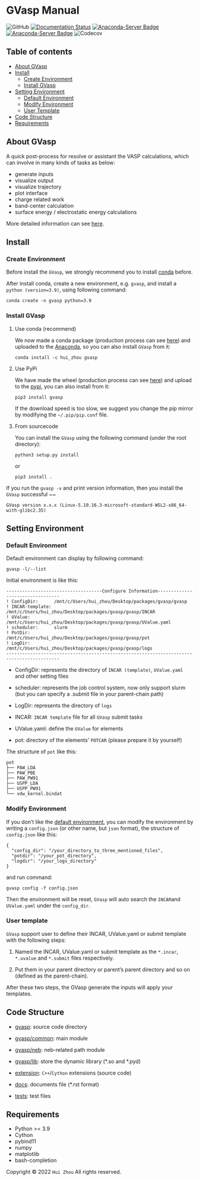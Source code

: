 # GVasp Manual

![GitHub](https://img.shields.io/github/license/Rasic2/gvasp)
[![Documentation Status](https://readthedocs.org/projects/qvasp/badge/?version=latest)](https://qvasp.readthedocs.io/en/latest/?badge=latest)
[![Anaconda-Server Badge](https://anaconda.org/hui_zhou/gvasp/badges/version.svg)](https://anaconda.org/hui_zhou/gvasp)
[![Anaconda-Server Badge](https://anaconda.org/hui_zhou/gvasp/badges/platforms.svg)](https://anaconda.org/hui_zhou/gvasp)
![Codecov](https://img.shields.io/codecov/c/github/Rasic2/gvasp)

## Table of contents

- [About GVasp](#about-gvasp)
- [Install](#install)
    - [Create Environment](#create-environment)
    - [Install GVasp](#install-gvasp)
- [Setting Environment](#setting-environment)
    - [Default Environment](#default-environment)
    - [Modify Environment](#modify-environment)
    - [User Template](#user-template)
- [Code Structure](#code-structure)
- [Requirements](#requirements)

## About GVasp

A quick post-process for resolve or assistant the VASP calculations, which can involve in many kinds of tasks as below:

- generate inputs
- visualize output
- visualize trajectory
- plot interface
- charge related work
- band-center calculation
- surface energy / electrostatic energy calculations

More detailed information can see [here](https://qvasp.readthedocs.io/en/latest/).

## Install

### Create Environment

Before install the `GVasp`, we strongly recommend you to install [conda](https://www.anaconda.com/products/distribution)
before.

After install conda, create a new environment, e.g. `gvasp`, and install a `python (version=3.9)`, using following
command:

```
conda create -n gvasp python=3.9
```

### Install GVasp

1. Use conda (recommend)

   We now made a conda package (production process can
   see [here](https://codenote.readthedocs.io/en/latest/package.html#conda-package)) and uploaded to
   the [Anaconda](https://anaconda.org/hui_zhou/gvasp), so you can also install `GVasp` from it:

   ```
   conda install -c hui_zhou gvasp
   ```

2. Use PyPi

   We have made the wheel (production process can
   see [here](https://codenote.readthedocs.io/en/latest/package.html#pypi-wheel)) and upload to
   the [pypi](https://pypi.org/project/gvasp/),
   you can also install from it:

   ```
   pip3 install gvasp
   ```

   If the download speed is too slow, we suggest you change the pip mirror by modifying the `~/.pip/pip.conf` file.

3. From sourcecode

   You can install the `GVasp` using the following command (under the root directory):

   ```
   python3 setup.py install
   ```

   or

   ```
   pip3 install .
   ```

If you run the `gvasp -v` and print version information, then you install the `GVasp` successful ~~

```
GVasp version x.x.x (Linux-5.10.16.3-microsoft-standard-WSL2-x86_64-with-glibc2.35)
```

## Setting Environment

### Default Environment

Default environment can display by following command:

```
gvasp -l/--list
```

Initial environment is like this:

```
------------------------------------Configure Information---------------------------------
! ConfigDir:      /mnt/c/Users/hui_zhou/Desktop/packages/gvasp/gvasp
! INCAR-template: /mnt/c/Users/hui_zhou/Desktop/packages/gvasp/gvasp/INCAR
! UValue:         /mnt/c/Users/hui_zhou/Desktop/packages/gvasp/gvasp/UValue.yaml
! scheduler:      slurm
! PotDir:         /mnt/c/Users/hui_zhou/Desktop/packages/gvasp/gvasp/pot
! LogDir:         /mnt/c/Users/hui_zhou/Desktop/packages/gvasp/gvasp/logs
------------------------------------------------------------------------------------------
```

- ConfigDir: represents the directory of `INCAR (template)`, `UValue.yaml` and other setting files

- scheduler: represents the job control system, now only support slurm (but you can specify a .submit file in your
  parent-chain path)

- LogDir: represents the directory of `logs`

- INCAR: `INCAR template` file for all `GVasp` submit tasks

- UValue.yaml: define the `UValue` for elements

- pot: directory of the elements' `POTCAR` (please prepare it by yourself)

The structure of `pot` like this:

```
pot
├── PAW_LDA
├── PAW_PBE
├── PAW_PW91
├── USPP_LDA
├── USPP_PW91
└── vdw_kernel.bindat
```

### Modify Environment

If you don’t like the [default environment](#default-environment), you can modify the environment by
writing a `config.json` (or other name, but `json` format), the structure
of `config.json` like this:

```
{
  "config_dir": "/your_directory_to_three_mentioned_files",
  "potdir": "/your_pot_directory",
  "logdir": "/your_logs_directory"
}
```

and run command:

```
gvasp config -f config.json
```

Then the environment will be reset, `GVasp` will auto search the `INCAR`and `UValue.yaml` under the `config_dir`.

### User template

`GVasp` support user to define their INCAR, UValue.yaml or submit template with the following steps:

1. Named the INCAR, UValue.yaml or submit template as the `*.incar`, `*.uvalue` and `*.submit` files respectively.

2. Put them in your parent directory or parent’s parent directory and so on (defined as the parent-chain).

After these two steps, the GVasp generate the inputs will apply your templates.

## Code Structure

- [gvasp](gvasp): source code directory

- [gvasp/common](gvasp/common): main module

- [gvasp/neb](gvasp/neb): neb-related path module

- [gvasp/lib](gvasp/lib): store the dynamic library (\*.so and \*.pyd)

- [extension](extension): `C++`/`Cython` extensions (source code)

- [docs](docs): documents file (\*.rst format)

- [tests](tests): test files

## Requirements

- Python >= 3.9
- Cython
- pybind11
- numpy
- matplotlib
- bash-completion

Copyright © 2022 `Hui Zhou` All rights reserved.
